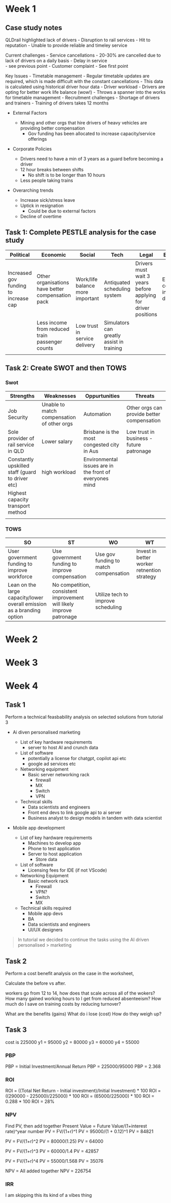 # Week 1

## Case study notes
QLDrail highlighted lack of drivers
    - Disruption to rail services
    - Hit to reputation
        - Unable to provide reliable and timeley service

Current challenges
    - Service cancellations
        - 20-30% are cancelled due to lack of drivers on a daily basis
    - Delay in service  
        - see previous point
    - Customer complaint
        - See first point

Key Issues
    - Timetable management
        - Regular timetable updates are required, which is made difficult with the constant cancellations
        - This data is calculated using historical driver hour data
    - Driver workload
        - Drivers are opting for better work life balance (wow!)
            - Throws a spanner into the works for timetable management
    - Recruitment challenges
        - Shortage of drivers and trainers
        - Training of drivers takes 12 months

- External Factors
    - Mining and other orgs that hire drivers of heavy vehicles are providing better compensation
        - Gov funding has been allocated to increase capacity/service offerings

- Corporate Policies
    - Drivers need to have a min of 3 years as a guard before becoming a driver
    - 12 hour breaks between shifts
        - No shift is to be longer than 10 hours
    - Less people taking trains

- Overarching trends
    - Increase sick/stress leave
    - Uptick in resignation
        - Could be due to external factors
    - Decline of overtime

## Task 1: Complete PESTLE analysis for the case study

| **Political**                         | **Economic**                                      | **Social**                       | **Tech**                                  | **Legal**                                                      | **Environmental**                                        |
|---------------------------------------|---------------------------------------------------|----------------------------------|-------------------------------------------|----------------------------------------------------------------|----------------------------------------------------------|
| Increased gov funding to increase cap | Other organisations have better compensation pack | Work/life balance more important | Antiquated scheduling system              | Drivers must wait 3 years before applying for driver positions | Environmentally conscious individuals can drive PT usage |
|                                       | Less income from reduced train passenger counts   | Low trust in service delivery    | Simulators can greatly assist in training |                                                                |                                                          |
|                                       |                                                   |                                  |                                           |                                                                |                                                          |

## Task 2: Create SWOT and then TOWS

### Swot

| **Strengths** | **Weaknesses** | **Oppurtunities** | **Threats** |
|---|---|---|---|
| Job Security | Unable to match compensation of other orgs | Automation | Other orgs can provide better compensation |
| Sole provider of rail service in QLD | Lower salary | Brisbane is the most congested city in Aus | Low trust in business - future patronage |
| Constantly upskilled staff (guard to driver etc) | high workload | Environmental issues are in the front of everyones mind |  |
| Highest capacity transport method |  |  |  |
|  |  |  |  |


### TOWS

| **SO** | **ST** | **WO** | **WT** |
|---|---|---|---|
| User government funding to improve workforce | Use government funding to improve compensation | Use gov funding to match compensation | Invest in better worker retnention strategy |
| Lean on the large capacity/lower overall emission as a branding option | No competition, consistent improvement will likely improve patronage | Utilize tech to improve scheduling |  |

# Week 2

# Week 3

# Week 4

## Task 1
Perform a technical feasbability analysis on selected solutions from tutorial 3

- Ai diven personalised marketing
    - List of key hardware requirements
        - server to host AI and crunch data
    - List of software
        - potentially a license for chatgpt, copilot api etc
        - google ad services etc
    - Networking equipment
        - Basic server networking rack
            - firewall
            - MX
            - Switch
            - VPN
    - Technical skills
        - Data scientists and engineers
        - Front end devs to link google api to ai server
        - Business analyst to design models in tandem with data scientist


- Mobile app development
    - List of key hardware requirements
        - Machines to develop app
        - Phone to test application
        - Server to host application
            - Store data
    - List of software
        - Licensing fees for IDE (if not VScode)
    - Networking Equipment
        - Basic network rack
            - Firewall
            - VPN?
            - Switch
            - MX
    - Technical skills required
        - Mobile app devs
        - BA
        - Data scientists and engineers
        - UI/UX designers

> In tutorial we decided to continue the tasks using the AI driven personalised > marketing

## Task 2

Perform a cost benefit analysis on the case in the worksheet,

Calculate the before vs after.

workers go from 12 to 14, how does that scale across all of the wokers?
How many gained working hours to I get from reduced absenteeism?
How much do I save on training costs by reducing turnover?

What are the benefits (gains)
What do i lose (cost)
How do they weigh up?

## Task 3

cost is 225000
y1 = 95000
y2 = 80000
y3 = 60000
y4 = 55000

### PBP

PBP = Initial Investment/Annual Return
PBP = 225000/95000
PBP = 2.368

### ROI

ROI = ((Total Net Return - Initial investment)/Initial Investment) * 100
ROI = ((290000 - 225000)/225000) * 100
ROI = (65000/225000) * 100
ROI = 0.288 * 100
ROI = 28%

### NPV
Find PV, then add together
Present Value = Future Value/(1+interest rate)^year number
PV = FV/(1+r)^1
PV = 95000/(1 + 0.12)^1
PV = 84821

PV = FV/(1+r)^2
PV = 80000(1.25)
PV = 64000

PV = FV/(1+r)^3
PV = 60000/1.4
PV = 42857

PV = FV/(1+r)^4
PV = 55000/1.568
PV = 35076

NPV = All added together
NPV = 226754

### IRR

I am skipping this its kind of a vibes thing
